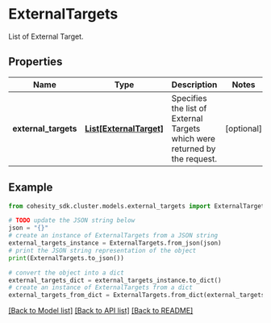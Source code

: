 # ExternalTargets

List of External Target.

## Properties

Name | Type | Description | Notes
------------ | ------------- | ------------- | -------------
**external_targets** | [**List[ExternalTarget]**](ExternalTarget.md) | Specifies the list of External Targets which were returned by the request. | [optional] 

## Example

```python
from cohesity_sdk.cluster.models.external_targets import ExternalTargets

# TODO update the JSON string below
json = "{}"
# create an instance of ExternalTargets from a JSON string
external_targets_instance = ExternalTargets.from_json(json)
# print the JSON string representation of the object
print(ExternalTargets.to_json())

# convert the object into a dict
external_targets_dict = external_targets_instance.to_dict()
# create an instance of ExternalTargets from a dict
external_targets_from_dict = ExternalTargets.from_dict(external_targets_dict)
```
[[Back to Model list]](../README.md#documentation-for-models) [[Back to API list]](../README.md#documentation-for-api-endpoints) [[Back to README]](../README.md)


